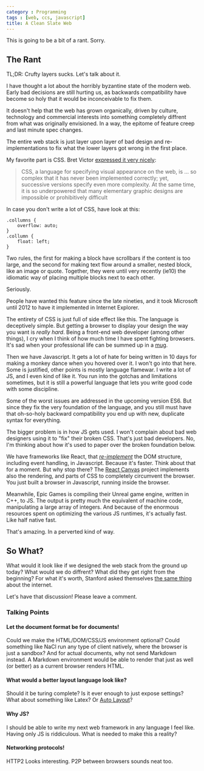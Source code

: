 ```yaml
---
category : Programming
tags : [web, ccs, javascript]
title: A Clean Slate Web
---
```



This is going to be a bit of a rant. Sorry.


The Rant
--------
TL;DR: Crufty layers sucks. Let's talk about it.

I have thought a lot about the horribly byzantine state of the modern web. Early bad decisions are still hurting us, as backwards compatibility have become so holy that it would be inconceivable to fix them.

It doesn't help that the web has grown organically, driven by culture, technology and commercial interests into something completely diffrent from what was originally envisioned. In a way, the epitome of feature creep and last minute spec changes.

The entire web stack is just layer upon layer of bad design and re-implementations to fix what the lower layers got wrong in the first place.

My favorite part is CSS. Bret Victor [expressed it very nicely](http://worrydream.com/MagicInk/#p255):

> CSS, a language for specifying visual appearance on the web, is … so complex that it has never been implemented correctly; yet, successive versions specify even more complexity. At the same time, it is so underpowered that many elementary graphic designs are impossible or prohibitively difficult

In case you don't write a lot of CSS, have look at this:

	.collumns {
		overflow: auto;
	}
	.collumn {
		float: left;
	}

Two rules, the first for making a block have scrollbars if the content is too large, and the second for making text flow around a smaller, nested block, like an image or quote. Together, they were until very recently (ie10) the idiomatic way of placing multiple blocks next to each other. 

Seriously.

People have wanted this feature since the late nineties, and it took Microsoft until 2012 to have it implemented in Internet Explorer.

The entirety of CSS is just full of side effect like this. The language is deceptively simple. But getting a browser to display your design the way you want is *really hard*. Being a front-end web developer (among other things), I cry when I think of how much time I have spent fighting browsers. It's sad when your professional life can be summed up in a [mug](http://www.zazzle.com/css+is+awesome+mugs).

Then we have Javascript. It gets a lot of hate for being written in 10 days for making a monkey dance when you hovered over it. I won't go into that here. Some is justified, other points is mostly language flamewar. I write a lot of JS, and I even kind of like it. You run into the gotchas and limitations sometimes, but it is still a powerful language that lets you write good code with some discipline.

Some of the worst issues are addressed in the upcoming version ES6. But since they fix the very foundation of the language, and you still must have that oh-so-holy backward compatibility you end up with new, duplicate syntax for everything.

The bigger problem is in how JS gets used. I won't complain about bad web designers using it to "fix" their broken CSS. That's just bad developers. No, I'm thinking about how it's used to paper over the broken foundation below.

We have frameworks like React, that *[re-implement](http://calendar.perfplanet.com/2013/diff/)* the DOM structure, including event handling, in Javascript. Because it's faster. Think about that for a moment. But why stop there? The [React Canvas](http://engineering.flipboard.com/2015/02/mobile-web/) project implements also the rendering, and parts of CSS to completely circumvent the browser. You just built a browser in Javascript, running inside the browser.

Meanwhile, Epic Games is compiling their Unreal game engine, written in C++, to JS. The output is pretty much the equivalent of machine code, manipulating a large array of integers. And because of the enormous resources spent on optimizing the various JS runtimes, it's actually fast. Like half native fast.

That's amazing. In a perverted kind of way.


So What?
--------

What would it look like if we designed the web stack from the ground up today? What would we do diffrent? What did they get right from the beginning? For what it's worth, Stanford asked themselves [the same thing](http://cleanslate.stanford.edu/) about the internet.

Let's have that discussion! Please leave a comment.

### Talking Points

#### Let the document format be for documents!
Could we make the HTML/DOM/CSS/JS environment optional? Could something like NaCl run any type of client natively, where the browser is just a sandbox? And for actual documents, why not send Markdown instead. A Markdown environment would be able to render that just as well (or better) as a current browser renders HTML.

#### What would a better layout language look like?
Should it be turing complete? Is it ever enough to just expose settings? What about something like Latex? Or [Auto Layout](https://developer.apple.com/library/ios/documentation/UserExperience/Conceptual/AutolayoutPG/Introduction/Introduction.html)?

#### Why JS?
I should be able to write my next web framework in any language I feel like. Having only JS is riddiculous. What is needed to make this a reality?

#### Networking protocols!
HTTP2 Looks interesting. P2P between browsers sounds neat too.
